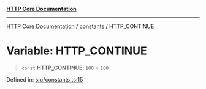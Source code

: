 [**HTTP Core Documentation**](../../README.md)

***

[HTTP Core Documentation](../../README.md) / [constants](../README.md) / HTTP\_CONTINUE

# Variable: HTTP\_CONTINUE

> `const` **HTTP\_CONTINUE**: `100` = `100`

Defined in: [src/constants.ts:15](https://github.com/stonemjs/http-core/blob/38177eda1505fdb30323b11ec31ef2a0f0840267/src/constants.ts#L15)
